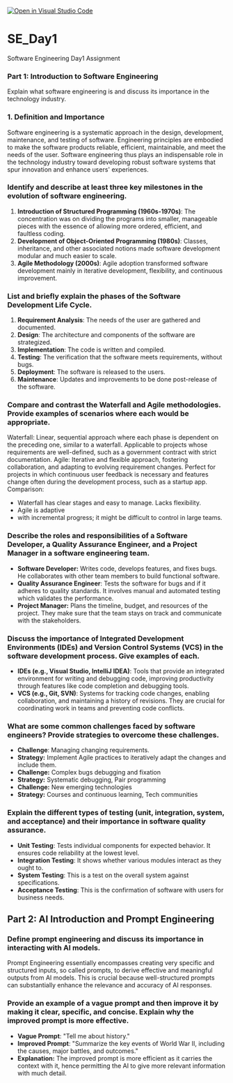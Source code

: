 [![Open in Visual Studio Code](https://classroom.github.com/assets/open-in-vscode-2e0aaae1b6195c2367325f4f02e2d04e9abb55f0b24a779b69b11b9e10269abc.svg)](https://classroom.github.com/online_ide?assignment_repo_id=17046172&assignment_repo_type=AssignmentRepo)
# SE_Day1
Software Engineering Day1 Assignment
### Part 1: Introduction to Software Engineering
Explain what software engineering is and discuss its importance in the technology industry.
### 1. Definition and Importance
Software engineering is a systematic approach in the design, development, maintenance, and testing of software. Engineering principles are embodied to make the software products reliable, efficient, maintainable, and meet the needs of the user. Software engineering thus plays an indispensable role in the technology industry toward developing robust software systems that spur innovation and enhance users' experiences.

### Identify and describe at least three key milestones in the evolution of software engineering.

1. **Introduction of Structured Programming (1960s-1970s)**: The concentration was on dividing the programs into smaller, manageable pieces with the essence of allowing more ordered, efficient, and faultless coding.
2. **Development of Object-Oriented Programming (1980s)**: Classes, inheritance, and other associated notions made software development modular and much easier to scale.
3. **Agile Methodology (2000s)**: Agile adoption transformed software development mainly in iterative development, flexibility, and continuous improvement.

### List and briefly explain the phases of the Software Development Life Cycle.
1. **Requirement Analysis**: The needs of the user are gathered and documented.
2. **Design**: The architecture and components of the software are strategized.
3. **Implementation**: The code is written and compiled.
4. **Testing**: The verification that the software meets requirements, without bugs.
5. **Deployment**: The software is released to the users.
6. **Maintenance**: Updates and improvements to be done post-release of the software.

### Compare and contrast the Waterfall and Agile methodologies. Provide examples of scenarios where each would be appropriate.

Waterfall: Linear, sequential approach where each phase is dependent on the preceding one, similar to a waterfall. Applicable to projects whose requirements are well-defined, such as a government contract with strict documentation. Agile: Iterative and flexible approach, fostering collaboration, and adapting to evolving requirement changes. Perfect for projects in which continuous user feedback is necessary and features change often during the development process, such as a startup app. Comparison:
- Waterfall has clear stages and easy to manage. Lacks flexibility.
- Agile is adaptive
- with incremental progress; it might be difficult to control in large teams.

### Describe the roles and responsibilities of a Software Developer, a Quality Assurance Engineer, and a Project Manager in a software engineering team.

- **Software Developer:** Writes code, develops features, and fixes bugs. He collaborates with other team members to build functional software.
- **Quality Assurance Engineer**: Tests the software for bugs and if it adheres to quality standards. It involves manual and automated testing which validates the performance.
- **Project Manager:** Plans the timeline, budget, and resources of the project. They make sure that the team stays on track and communicate with the stakeholders.

### Discuss the importance of Integrated Development Environments (IDEs) and Version Control Systems (VCS) in the software development process. Give examples of each.

- **IDEs (e.g., Visual Studio, IntelliJ IDEA)**: Tools that provide an integrated environment for writing and debugging code, improving productivity through features like code completion and debugging tools.
- **VCS (e.g., Git, SVN)**: Systems for tracking code changes, enabling collaboration, and maintaining a history of revisions. They are crucial for coordinating work in teams and preventing code conflicts.

### What are some common challenges faced by software engineers? Provide strategies to overcome these challenges.
- **Challenge**: Managing changing requirements.
- **Strategy:** Implement Agile practices to iteratively adapt the changes and include them.
- **Challenge:** Complex bugs debugging and fixation
 - **Strategy:** Systematic debugging, Pair programming
- **Challenge:** New emerging technologies
 - **Strategy:** Courses and continuous learning, Tech communities

### Explain the different types of testing (unit, integration, system, and acceptance) and their importance in software quality assurance.
- **Unit Testing**: Tests individual components for expected behavior. It ensures code reliability at the lowest level.
- **Integration Testing**: It shows whether various modules interact as they ought to.
- **System Testing**: This is a test on the overall system against specifications.
- **Acceptance Testing**: This is the confirmation of software with users for business needs.



## Part 2: AI Introduction and Prompt Engineering

### Define prompt engineering and discuss its importance in interacting with AI models.

Prompt Engineering essentially encompasses creating very specific and structured inputs, so called prompts, to derive effective and meaningful outputs from AI models. This is crucial because well-structured prompts can substantially enhance the relevance and accuracy of AI responses.

### Provide an example of a vague prompt and then improve it by making it clear, specific, and concise. Explain why the improved prompt is more effective.

- **Vague Prompt**: "Tell me about history."
- **Improved Prompt**: "Summarize the key events of World War II, including the causes, major battles, and outcomes."
- **Explanation:** The improved prompt is more efficient as it carries the context with it, hence permitting the AI to give more relevant information with much detail.
